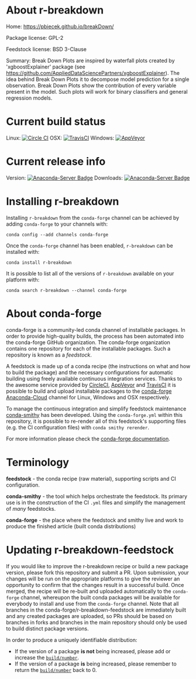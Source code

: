 About r-breakdown
=================

Home: https://pbiecek.github.io/breakDown/

Package license: GPL-2

Feedstock license: BSD 3-Clause

Summary: Break Down Plots are inspired by waterfall plots created by 'xgboostExplainer' package (see <https://github.com/AppliedDataSciencePartners/xgboostExplainer>). The idea behind Break Down Plots it to decompose model prediction for a single observation. Break Down Plots show the contribution of every variable present in the model. Such plots will work for binary classifiers and general regression models.



Current build status
====================

Linux: [![Circle CI](https://circleci.com/gh/conda-forge/r-breakdown-feedstock.svg?style=shield)](https://circleci.com/gh/conda-forge/r-breakdown-feedstock)
OSX: [![TravisCI](https://travis-ci.org/conda-forge/r-breakdown-feedstock.svg?branch=master)](https://travis-ci.org/conda-forge/r-breakdown-feedstock)
Windows: [![AppVeyor](https://ci.appveyor.com/api/projects/status/github/conda-forge/r-breakdown-feedstock?svg=True)](https://ci.appveyor.com/project/conda-forge/r-breakdown-feedstock/branch/master)

Current release info
====================
Version: [![Anaconda-Server Badge](https://anaconda.org/conda-forge/r-breakdown/badges/version.svg)](https://anaconda.org/conda-forge/r-breakdown)
Downloads: [![Anaconda-Server Badge](https://anaconda.org/conda-forge/r-breakdown/badges/downloads.svg)](https://anaconda.org/conda-forge/r-breakdown)

Installing r-breakdown
======================

Installing `r-breakdown` from the `conda-forge` channel can be achieved by adding `conda-forge` to your channels with:

```
conda config --add channels conda-forge
```

Once the `conda-forge` channel has been enabled, `r-breakdown` can be installed with:

```
conda install r-breakdown
```

It is possible to list all of the versions of `r-breakdown` available on your platform with:

```
conda search r-breakdown --channel conda-forge
```


About conda-forge
=================

conda-forge is a community-led conda channel of installable packages.
In order to provide high-quality builds, the process has been automated into the
conda-forge GitHub organization. The conda-forge organization contains one repository
for each of the installable packages. Such a repository is known as a *feedstock*.

A feedstock is made up of a conda recipe (the instructions on what and how to build
the package) and the necessary configurations for automatic building using freely
available continuous integration services. Thanks to the awesome service provided by
[CircleCI](https://circleci.com/), [AppVeyor](http://www.appveyor.com/)
and [TravisCI](https://travis-ci.org/) it is possible to build and upload installable
packages to the [conda-forge](https://anaconda.org/conda-forge)
[Anaconda-Cloud](http://docs.anaconda.org/) channel for Linux, Windows and OSX respectively.

To manage the continuous integration and simplify feedstock maintenance
[conda-smithy](http://github.com/conda-forge/conda-smithy) has been developed.
Using the ``conda-forge.yml`` within this repository, it is possible to re-render all of
this feedstock's supporting files (e.g. the CI configuration files) with ``conda smithy rerender``.

For more information please check the [conda-forge documentation](https://conda-forge.org/docs/).

Terminology
===========

**feedstock** - the conda recipe (raw material), supporting scripts and CI configuration.

**conda-smithy** - the tool which helps orchestrate the feedstock.
                   Its primary use is in the construction of the CI ``.yml`` files
                   and simplify the management of *many* feedstocks.

**conda-forge** - the place where the feedstock and smithy live and work to
                  produce the finished article (built conda distributions)


Updating r-breakdown-feedstock
==============================

If you would like to improve the r-breakdown recipe or build a new
package version, please fork this repository and submit a PR. Upon submission,
your changes will be run on the appropriate platforms to give the reviewer an
opportunity to confirm that the changes result in a successful build. Once
merged, the recipe will be re-built and uploaded automatically to the
`conda-forge` channel, whereupon the built conda packages will be available for
everybody to install and use from the `conda-forge` channel.
Note that all branches in the conda-forge/r-breakdown-feedstock are
immediately built and any created packages are uploaded, so PRs should be based
on branches in forks and branches in the main repository should only be used to
build distinct package versions.

In order to produce a uniquely identifiable distribution:
 * If the version of a package **is not** being increased, please add or increase
   the [``build/number``](http://conda.pydata.org/docs/building/meta-yaml.html#build-number-and-string).
 * If the version of a package **is** being increased, please remember to return
   the [``build/number``](http://conda.pydata.org/docs/building/meta-yaml.html#build-number-and-string)
   back to 0.
